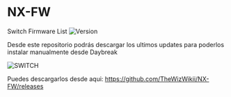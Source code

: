 # NX-FW
Switch Firmware List  ![Version](https://img.shields.io/badge/Version-14.0.0-brightgreen.svg)

Desde este repositorio podrás descargar los ultimos updates para poderlos instalar manualmente desde Daybreak

![SWITCH](https://i.imgur.com/lsqLHmD.jpg)

Puedes descargarlos desde aqui: https://github.com/TheWizWikii/NX-FW/releases
